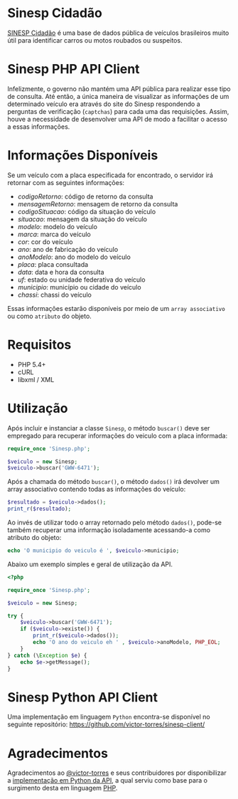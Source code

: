 # Sinesp Cidadão

[SINESP Cidadão][1] é uma base de dados pública de veículos brasileiros muito útil para identificar carros ou motos roubados ou suspeitos.

# Sinesp PHP API Client

Infelizmente, o governo não mantém uma API pública para realizar esse tipo de consulta. Até então, a única maneira de visualizar as informações de um determinado veículo era através do site do Sinesp respondendo a perguntas de verificação (`captchas`) para cada uma das requisições. Assim, houve a necessidade de desenvolver uma API de modo a facilitar o acesso a essas informações.

# Informações Disponíveis

Se um veículo com a placa especificada for encontrado, o servidor irá retornar com as seguintes informações:

- *codigoRetorno*: código de retorno da consulta
- *mensagemRetorno*: mensagem de retorno da consulta
- *codigoSituacao*: código da situação do veículo
- *situacao*: mensagem da situação do veículo
- *modelo*: modelo do veículo
- *marca*: marca do veículo
- *cor*: cor do veículo
- *ano*: ano de fabricação do veículo
- *anoModelo*: ano do modelo do veículo
- *placa*: placa consultada
- *data*: data e hora da consulta
- *uf*: estado ou unidade federativa do veículo
- *municipio*: município ou cidade do veículo
- *chassi*: chassi do veículo

Essas informações estarão disponíveis por meio de um `array associativo` ou como `atributo` do objeto.

# Requisitos

- PHP 5.4+
- cURL
- libxml / XML

# Utilização

Após incluir e instanciar a classe `Sinesp`, o método `buscar()` deve ser empregado para recuperar informações do veiculo com a placa informada:

```php
require_once 'Sinesp.php';

$veiculo = new Sinesp;
$veiculo->buscar('GWW-6471');
```

Após a chamada do método `buscar()`, o método `dados()` irá devolver um array associativo contendo todas as informações do veículo:

```php
$resultado = $veiculo->dados();
print_r($resultado);
```

Ao invés de utilizar todo o array retornado pelo método `dados()`, pode-se também recuperar uma informação isoladamente acessando-a como atributo do objeto:

```php
echo 'O municipio do veiculo é ', $veiculo->municipio;
```

Abaixo um exemplo simples e geral de utilização da API.

```php
<?php

require_once 'Sinesp.php';

$veiculo = new Sinesp;

try {
    $veiculo->buscar('GWW-6471');
    if ($veiculo->existe()) {
        print_r($veiculo->dados());
        echo 'O ano do veiculo eh ' , $veiculo->anoModelo, PHP_EOL;
    }
} catch (\Exception $e) {
    echo $e->getMessage();
}
```

# Sinesp Python API Client

Uma implementação em linguagem `Python` encontra-se disponível no seguinte repositório: https://github.com/victor-torres/sinesp-client/

# Agradecimentos

Agradecimentos ao [@victor-torres](https://github.com/victor-torres) e seus contribuidores por disponibilizar a [implementação em Python da API](https://github.com/victor-torres/sinesp-client/), a qual serviu como base para o surgimento desta em linguagem [PHP](http://www.php.net/).

[1]: https://www.sinesp.gov.br/sinesp-cidadao "Sinesp Cidadão"